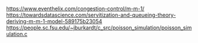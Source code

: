 https://www.eventhelix.com/congestion-control/m-m-1/
https://towardsdatascience.com/servitization-and-queueing-theory-deriving-m-m-1-model-589175b23054
https://people.sc.fsu.edu/~jburkardt/c_src/poisson_simulation/poisson_simulation.c